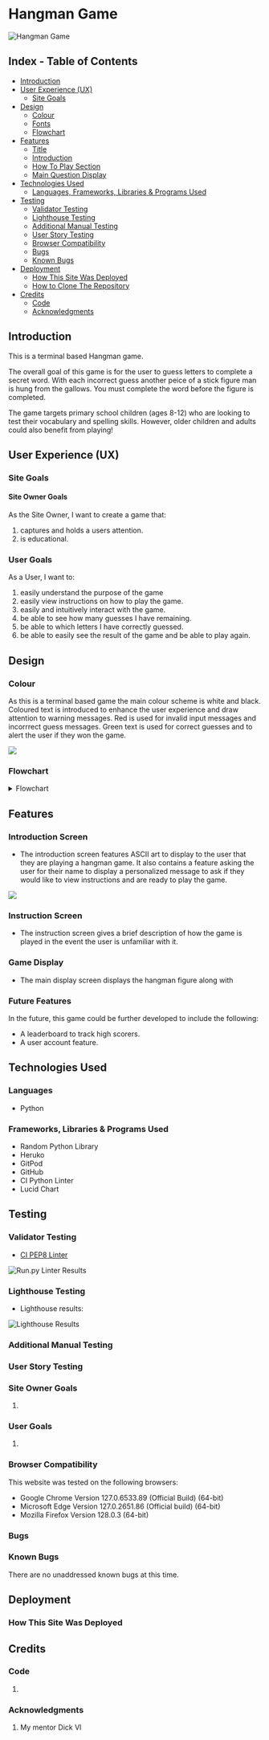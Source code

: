 # Hangman Game

![Hangman Game](documentation/hangman.jpg)

## Index - Table of Contents
* [Introduction](#introduction)
* [User Experience (UX)](#user-experience-ux) 
    * [Site Goals](#site-goals) 
* [Design](#design)
    * [Colour](#colour)
    * [Fonts](#fonts)
    * [Flowchart](#flowchart)
* [Features](#features)
    * [Title](#title)
    * [Introduction](#introduction---home-screen)
    * [How To Play Section](#how-to-play-section)
    * [Main Question Display](#main-question-display)
* [Technologies Used](#technologies-used)
    * [Languages, Frameworks, Libraries & Programs Used](#languages-frameworks-libraries--programs-used)
* [Testing](#testing)
    * [Validator Testing](#validator-testing)
    * [Lighthouse Testing](#lighthouse-testing)
    * [Additional Manual Testing](#additional-manual-testing)
    * [User Story Testing](#user-story-testing)
    * [Browser Compatibility](#browser-compatibility)
    * [Bugs](#bugs)
    * [Known Bugs](#known-bugs)
* [Deployment](#deployment)
    * [How This Site Was Deployed](#how-this-site-was-deployed)
    * [How to Clone The Repository](#how-to-clone-the-repository)
* [Credits](#credits)
    * [Code](#code)
    * [Acknowledgments](#acknowledgments)


## Introduction
This is a terminal based Hangman game. 

The overall goal of this game is for the user to guess letters to complete a secret word. With each incorrect guess another peice of a stick figure man is hung from the gallows. You must complete the word before the figure is completed. 

The game targets primary school children (ages 8-12) who are looking to test their vocabulary and spelling skills. However, older children and adults could also benefit from playing!   

## User Experience (UX)

### Site Goals

#### Site Owner Goals
As the Site Owner, I want to create a game that:
  1. captures and holds a users attention.
  2. is educational.

### User Goals
 As a User, I want to:
  1. easily understand the purpose of the game
  2. easily view instructions on how to play the game.
  3. easily and intuitively interact with the game.
  4. be able to see how many guesses I have remaining.
  5. be able to which letters I have correctly guessed. 
  6. be able to easily see the result of the game and be able to play again.


## Design

### Colour
As this is a terminal based game the main colour scheme is white and black. Coloured text is introduced to enhance the user experience and draw attention to warning messages. Red is used for invalid input messages and incorrrect guess messages. Green text is used for correct guesses and to alert the user if they won the game.

<img src="documentation/colorpallete.jpg">

### Flowchart

<details><summary>Flowchart</summary>
<img src="documentation/wireframes/flowchart.jpg">
</details>


## Features

### Introduction Screen
- The introduction screen features ASCII art to display to the user that they are playing a hangman game. It also contains a feature asking the user for their name to display a personalized message to ask if they would like to view instructions and are ready to play the game. 

<img src="documentation/features/title.jpg">

### Instruction Screen
- The instruction screen gives a brief description of how the game is played in the event the user is unfamiliar with it. 


### Game Display
- The main display screen displays the hangman figure along with 


### Future Features
In the future, this game could be further developed to include the following:
   - A leaderboard to track high scorers. 
   - A user account feature.


## Technologies Used

### Languages
- Python

### Frameworks, Libraries & Programs Used
- Random Python Library
- Heruko
- GitPod
- GitHub
- CI Python Linter
- Lucid Chart


## Testing

### Validator Testing
- [CI PEP8 Linter](https://pep8ci.herokuapp.com/)

 ![Run.py Linter Results](documentation/linter.jpg)


### Lighthouse Testing
- Lighthouse results:

 ![Lighthouse Results](documentation/lighthouse.jpg)


### Additional Manual Testing


### User Story Testing

### Site Owner Goals
1. 

### User Goals
1. 


### Browser Compatibility
This website was tested on the following browsers:
- Google Chrome Version 127.0.6533.89 (Official Build) (64-bit)
- Microsoft Edge Version 127.0.2651.86 (Official build) (64-bit)
- Mozilla Firefox Version 128.0.3 (64-bit)

### Bugs


### Known Bugs
There are no unaddressed known bugs at this time. 

## Deployment

### How This Site Was Deployed


## Credits


### Code

1. 


### Acknowledgments

1. My mentor Dick Vl